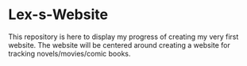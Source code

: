 # Lex-s-Website
This repository is here to display my progress of creating my very first website. The website will be centered around creating a website for tracking novels/movies/comic books.

